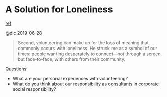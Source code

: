 # A Solution for Loneliness
[ref](https://www.scientificamerican.com/article/a-solution-for-loneliness/?redirect=1)

@dlc 2019-06-28

> Second, volunteering can make up for the loss of meaning that commonly occurs with loneliness.
> He struck me as a symbol of our times: people wanting desperately to connect—not through a screen, but face-to-face, with others from their community.

Questions:
- What are your personal experiences with volunteering?
- What do you think about our responsibility as consultants in corporate social responsibility?